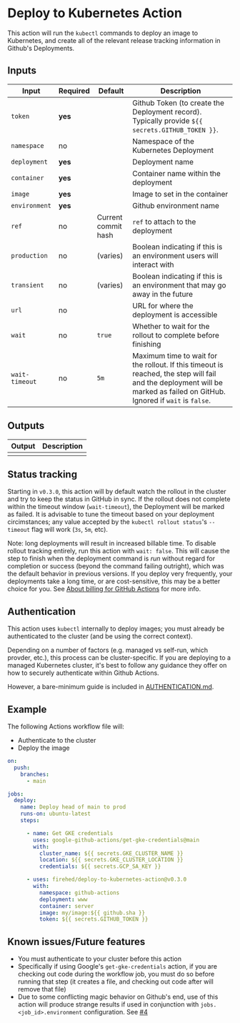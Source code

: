 # Deploy to Kubernetes Action

This action will run the `kubectl` commands to deploy an image to Kubernetes, and create all of the relevant release tracking information in Github's Deployments.

## Inputs

| Input | Required | Default | Description |
|---|---|---|---|
| `token` | **yes** | | Github Token (to create the Deployment record). Typically provide `${{ secrets.GITHUB_TOKEN }}`. |
| `namespace` | no | | Namespace of the Kubernetes Deployment |
| `deployment` | **yes** | | Deployment name |
| `container` | **yes** | | Container name within the deployment |
| `image` | **yes** | | Image to set in the container |
| `environment` | **yes** | | Github environment name |
| `ref` | no | Current commit hash | `ref` to attach to the deployment |
| `production` | no | (varies) | Boolean indicating if this is an environment users will interact with |
| `transient` | no | (varies) | Boolean indicating if this is an environment that may go away in the future |
| `url` | no | | URL for where the deployment is accessible |
| `wait` | no | `true` | Whether to wait for the rollout to complete before finishing |
| `wait-timeout` | no | `5m` | Maximum time to wait for the rollout. If this timeout is reached, the step will fail and the deployment will be marked as failed on GitHub. Ignored if `wait` is `false`. |

## Outputs

| Output | Description |
|---|---|
| | |

## Status tracking

Starting in `v0.3.0`, this action will by default watch the rollout in the cluster and try to keep the status in GitHub in sync.
If the rollout does not complete within the timeout window (`wait-timeout`), the Deployment will be marked as failed.
It is advisable to tune the timeout based on your deployment circimstances; any value accepted by the `kubectl rollout status`'s `--timeout` flag will work (`3s`, `5m`, etc).

Note: long deployments will result in increased billable time.
To disable rollout tracking entirely, run this action with `wait: false`.
This will cause the step to finish when the deployment command is _run_ without regard for completion or success (beyond the command failing outright), which was the default behavior in previous versions.
If you deploy very frequently, your deployments take a long time, or are cost-sensitive, this may be a better choice for you.
See [About billing for GitHub Actions](https://docs.github.com/en/billing/managing-billing-for-github-actions/about-billing-for-github-actions) for more info.

## Authentication

This action uses `kubectl` internally to deploy images; you must already be authenticated to the cluster (and be using the correct context).

Depending on a number of factors (e.g. managed vs self-run, which provder, etc.), this process can be cluster-specific.
If you are deploying to a managed Kubernetes cluster, it's best to follow any guidance they offer on how to securely authenticate within Github Actions.

However, a bare-minimum guide is included in [AUTHENTICATION.md](AUTHENTICATION.md).

## Example

The following Actions workflow file will:

- Authenticate to the cluster
- Deploy the image

```yaml
on:
  push:
    branches:
      - main

jobs:
  deploy:
    name: Deploy head of main to prod
    runs-on: ubuntu-latest
    steps:

      - name: Get GKE credentials
        uses: google-github-actions/get-gke-credentials@main
        with:
          cluster_name: ${{ secrets.GKE_CLUSTER_NAME }}
          location: ${{ secrets.GKE_CLUSTER_LOCATION }}
          credentials: ${{ secrets.GCP_SA_KEY }}

      - uses: firehed/deploy-to-kubernetes-action@v0.3.0
        with:
          namespace: github-actions
          deployment: www
          container: server
          image: my/image:${{ github.sha }}
          token: ${{ secrets.GITHUB_TOKEN }}
```

## Known issues/Future features

- You must authenticate to your cluster before this action
- Specifically if using Google's `get-gke-credentials` action, if you are checking out code during the workflow job, you must do so before running that step (it creates a file, and checking out code after will remove that file)
- Due to some conflicting magic behavior on Github's end, use of this action will produce strange results if used in conjunction with `jobs.<job_id>.environment` configuration.
  See [#4](https://github.com/Firehed/deploy-to-kubernetes-action/pull/4#issuecomment-897798467)
